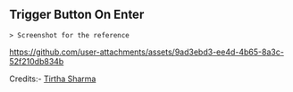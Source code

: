 ## Trigger Button On Enter

    > Screenshot for the reference

https://github.com/user-attachments/assets/9ad3ebd3-ee4d-4b65-8a3c-52f210db834b


Credits:- [Tirtha Sharma](https://github.com/genze121 "Tirtha Sharma")
